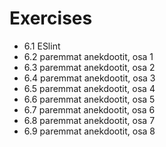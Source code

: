 # Exercises
* 6.1 ESlint
* 6.2 paremmat anekdootit, osa 1
* 6.3 paremmat anekdootit, osa 2
* 6.4 paremmat anekdootit, osa 3
* 6.5 paremmat anekdootit, osa 4
* 6.6 paremmat anekdootit, osa 5
* 6.7 paremmat anekdootit, osa 6
* 6.8 paremmat anekdootit, osa 7
* 6.9 paremmat anekdootit, osa 8